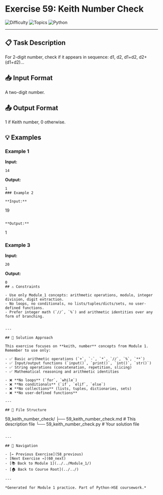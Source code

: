 # Exercise 59: Keith Number Check

![Difficulty](https://img.shields.io/badge/Difficulty-Module%201-green)
![Topics](https://img.shields.io/badge/Topics-keith%2C%20number-blue)
![Python](https://img.shields.io/badge/Python-Module%201%20Concepts-yellow)

---

## 📋 Task Description

For 2-digit number, check if it appears in sequence: d1, d2, d1+d2, d2+(d1+d2)...
## 📥 Input Format

A two-digit number.
## 📤 Output Format

1 if Keith number, 0 otherwise.
## 💡 Examples

### Example 1

**Input:**
```
14
```

**Output:**
```
1
### Example 2

**Input:**
```
19
```

**Output:**
```
1
### Example 3

**Input:**
```
20
```

**Output:**
```
0
## ⚠️ Constraints

- Use only Module_1 concepts: arithmetic operations, modulo, integer division, digit extraction.
- No loops, no conditionals, no lists/tuples/dicts/sets, no user-defined functions.
- Prefer integer math (`//`, `%`) and arithmetic identities over any form of branching.


---

## 🎯 Solution Approach

This exercise focuses on **keith, number** concepts from Module 1. Remember to use only:

- ✅ Basic arithmetic operations (`+`, `-`, `*`, `//`, `%`, `**`)
- ✅ Input/output functions (`input()`, `print()`, `int()`, `str()`)
- ✅ String operations (concatenation, repetition, slicing)
- ✅ Mathematical reasoning and arithmetic identities

- ❌ **No loops** (`for`, `while`)
- ❌ **No conditionals** (`if`, `elif`, `else`)
- ❌ **No collections** (lists, tuples, dictionaries, sets)
- ❌ **No user-defined functions**

---

## 📁 File Structure
```
59_keith_number_check/
├── 59_keith_number_check.md     # This description file
└── 59_keith_number_check.py     # Your solution file
```

---

## 🔗 Navigation

- [← Previous Exercise](58_previous) 
- [Next Exercise →](60_next)
- [📚 Back to Module 1](../../Module_1/)
- [🏠 Back to Course Root](../../)

---

*Generated for Module 1 practice. Part of Python-HSE coursework.*
